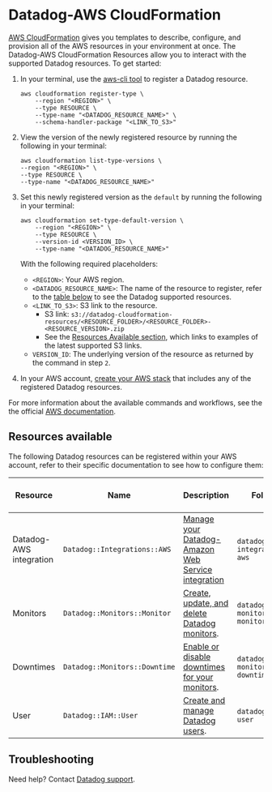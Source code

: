 # Datadog-AWS CloudFormation

[AWS CloudFormation][1] gives you templates to describe, configure, and provision all of the AWS resources in your environment at once. The Datadog-AWS CloudFormation Resources allow you to interact with the supported Datadog resources. To get started:

1. In your terminal, use the [aws-cli tool][2] to register a Datadog resource.

    ```shell
    aws cloudformation register-type \
        --region "<REGION>" \
        --type RESOURCE \
        --type-name "<DATADOG_RESOURCE_NAME>" \
        --schema-handler-package "<LINK_TO_S3>"
    ```

2. View the version of the newly registered resource by running the following in your terminal:

    ```shell
    aws cloudformation list-type-versions \
    --region "<REGION>" \
    --type RESOURCE \
    --type-name "<DATADOG_RESOURCE_NAME>"
    ```

3. Set this newly registered version as the `default` by running the following in your terminal:

    ```shell
    aws cloudformation set-type-default-version \
        --region "<REGION>" \
        --type RESOURCE \
        --version-id <VERSION_ID> \
        --type-name "<DATADOG_RESOURCE_NAME>"
    ```

    With the following required placeholders:
    * `<REGION>`: Your AWS region.
    * `<DATADOG_RESOURCE_NAME>`: The name of the resource to register, refer to the [table below](#resources-available) to see the Datadog supported resources.
    * `<LINK_TO_S3>`: S3 link to the resource.
      * S3 link: `s3://datadog-cloudformation-resources/<RESOURCE_FOLDER>/<RESOURCE_FOLDER>-<RESOURCE_VERSION>.zip`
      * See the [Resources Available section](#resources-available), which links to examples of the latest supported S3 links.
    * `VERSION_ID`: The underlying version of the resource as returned by the command in step `2`.

4. In your AWS account, [create your AWS stack][3] that includes any of the registered Datadog resources.

For more information about the available commands and workflows, see the the official [AWS documentation][4].

## Resources available

The following Datadog resources can be registered within your AWS account, refer to their specific documentation to see how to configure them:

| Resource                | Name                          | Description                                             | Folder                      | S3 Package Links  |
|-------------------------|-------------------------------|---------------------------------------------------------|-----------------------------|----------------|
| Datadog-AWS integration | `Datadog::Integrations::AWS`  | [Manage your Datadog-Amazon Web Service integration][5] | `datadog-integrations-aws`  | [Schema Handler Versions][6]  |
| Monitors                | `Datadog::Monitors::Monitor`  | [Create, update, and delete Datadog monitors][7].       | `datadog-monitors-monitor`  | [Schema Handler Versions][8]  |
| Downtimes               | `Datadog::Monitors::Downtime` | [Enable or disable downtimes for your monitors][9].     | `datadog-monitors-downtime` | [Schema Handler Versions][10]  |
| User                    | `Datadog::IAM::User`          | [ Create and manage Datadog users][11].                 | `datadog-iam-user`          | [Schema Handler Versions][12] |

## Troubleshooting

Need help? Contact [Datadog support][13].

[1]: https://docs.aws.amazon.com/AWSCloudFormation/latest/UserGuide/GettingStarted.html
[2]: https://aws.amazon.com/cli/
[3]: https://console.aws.amazon.com/cloudformation/home
[4]: https://docs.aws.amazon.com/AWSCloudFormation/latest/UserGuide/registry.html
[5]: https://github.com/DataDog/datadog-cloudformation-resources/tree/master/datadog-integrations-aws-handler
[6]: datadog-integrations-aws-handler/CHANGELOG.md
[7]: https://github.com/DataDog/datadog-cloudformation-resources/tree/master/datadog-monitors-monitor-handler
[8]: datadog-monitors-monitor-handler/CHANGELOG.md
[9]: https://github.com/DataDog/datadog-cloudformation-resources/tree/master/datadog-monitors-downtime-handler
[10]: datadog-monitors-downtime-handler/CHANGELOG.md
[11]: https://github.com/DataDog/datadog-cloudformation-resources/tree/master/ddatadog-iam-user-handler
[12]: datadog-iam-user-handler/CHANGELOG.md
[13]: https://docs.datadoghq.com/help/
